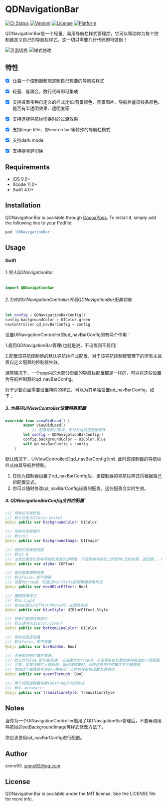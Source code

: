 # QDNavigationBar

[![CI Status](https://img.shields.io/travis/sinno93/QDNavigationBar.svg?style=flat)](https://travis-ci.org/sinno93/QDNavigationBar)
[![Version](https://img.shields.io/cocoapods/v/QDNavigationBar.svg?style=flat)](https://cocoapods.org/pods/QDNavigationBar)
[![License](https://img.shields.io/cocoapods/l/QDNavigationBar.svg?style=flat)](https://cocoapods.org/pods/QDNavigationBar)
[![Platform](https://img.shields.io/cocoapods/p/QDNavigationBar.svg?style=flat)](https://cocoapods.org/pods/QDNavigationBar)

QDNavigationBar是一个轻量、易用导航栏样式管理库，它可以帮助你为每个控制器定义自己的导航栏样式，这一切只需要几行代码即可做到！

![页面切换](Assets/demo1.gif) ![样式修改](Assets/demo2.gif)

## 特性
- [x] 让每一个控制器都能定制自己想要的导航栏样式
- [x] 轻量、低耦合，数行代码即可集成
- [x] 支持设置多种自定义的样式比如:背景颜色、背景图片、导航栏底部线条颜色、是否有半透明效果、透明度等
- [x] 支持选择导航栏切换时的过渡效果
- [x] 支持large title、带search bar等特殊的导航栏模式
- [x] 支持dark mode
- [x] 支持横竖屏切换 


## Requirements
- iOS 9.0+ 
- Xcode 11.0+
- Swift 4.0+

## Installation

QDNavigationBar is available through [CocoaPods](https://cocoapods.org). To install
it, simply add the following line to your Podfile:

```ruby
pod 'QDNavigationBar'
```

## Usage

#### Swift

###### 1.导入QDNavigationBar
```swift
import QDNavigationBar
```

###### 2.为你的UINavigationController开启QDNavigationBar配置功能

```swift
let config = QDNavigationBarConfig()
config.backgroundColor = UIColor.green
navController.qd_navBarConfig = config
```

设置UINavigationController的qd_navBarConfig的有两个作用：

1.启用QDNavigationBar管理(也就是说，不设置则不启用)

2.配置该导航控制器的默认导航栏样式配置，对于该导航控制器管理下的所有未设置自定义配置的控制器生效。



通常情况下，一个app内的大部分页面的导航栏配置都是一样的，可以将这些设置为导航控制器的qd_navBarConfig。

对于少数页面需要设置特殊的样式，可以为其单独设置qd_navBarConfig，如下：



##### 3. 为某些UIViewController设置特殊配置

```swift
override func viewDidLoad() {
        super.viewDidLoad()
  			// 配置导航栏样式，仅针对当前控制器有效
        let config = QDNavigationBarConfig()
        config.backgroundColor = UIColor.blue
        self.qd_navBarConfig = config
    }
```

默认情况下，UIViewController的qd_navBarConfig为nil, 此时该控制器的导航栏样式由其导航栏控制。

1. 在你为控制器设置了qd_navBarConfig后，该控制器的导航栏样式将根据自己的配置显式。
2. 你可以随时修改qd_navBarConfig设置的配置，这些配置会实时生效。



##### 4. QDNavigationBarConfig支持的配置

```swift
/// 导航栏背景颜色
/// 默认白色(UIColor.white)
@objc public var backgroundColor: UIColor

/// 导航栏背景图片
/// 默认nil
@objc public var backgroundImage: UIImage?

/// 导航栏背景透明度
/// 默认1.0
/// 注意此属性仅影响导航栏背景的透明度，不会影响导航栏上的控件(比如标题、返回键...)
@objc public var alpha: CGFloat

/// 是否需要模糊效果
/// 默认false，即不需要
/// 设置为true后，可通过blurStyle控制模糊效果样式
@objc public var needBlurEffect: Bool

/// 模糊效果样式
/// 默认.light
/// 在needBlurEffect为true时，此属性有效
@objc public var blurStyle: UIBlurEffect.Style

/// 导航栏底部线条颜色
/// 默认透明(UIColor.clear)
@objc public var bottomLineColor: UIColor

/// 导航栏是否隐藏
/// 默认false，即不隐藏
@objc public var barHidden: Bool

/// 否开启导航栏事件穿透，
/// 默认为false,即不会穿透; 当设置为为true时，点击导航栏背景的事件会透到下层视图
/// 注意，如果导航栏上有标题、返回按钮等时，点击这些控件的事件不会被穿透
/// 增加这个属性是考虑到一种情况：当你将导航栏设置为透明时，
@objc public var eventThrough: Bool

/// 两个视图控制器切换(push/pop)时的样式
/// 默认.automatic
@objc public var transitionStyle: TransitionStyle
```



## Notes

当你为一个UINavigationController启用了QDNavigationBar管理后，不要再调用导航栏的setBackgroundImage等样式修改方法了，

你应该使用qd_navBarConfig进行配置。

## Author

sinno93, sinno93@qq.com

## License

QDNavigationBar is available under the MIT license. See the LICENSE file for more info.
